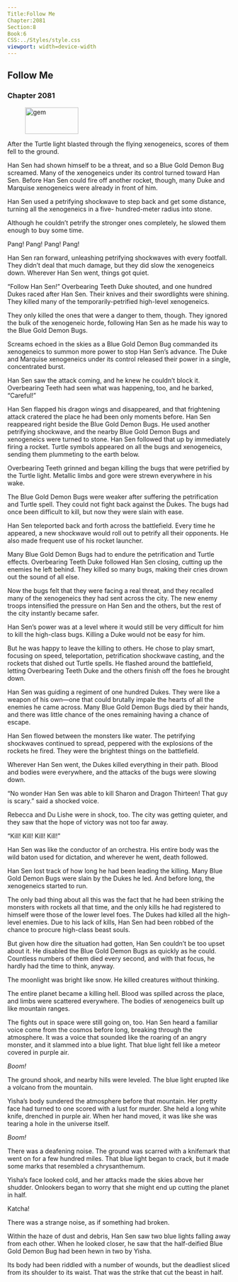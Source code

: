 ```yaml
---
Title:Follow Me 
Chapter:2081 
Section:8 
Book:6 
CSS:../Styles/style.css 
viewport: width=device-width
---
```

  
## Follow Me
### Chapter 2081
  
<figure>
	<img src="../Images/gem.gif" alt="gem" id="gem" width="120" height="60" />
</figure>
  

  
After the Turtle light blasted through the flying xenogeneics, scores of them fell to the ground.

Han Sen had shown himself to be a threat, and so a Blue Gold Demon Bug screamed. Many of the xenogeneics under its control turned toward Han Sen. Before Han Sen could fire off another rocket, though, many Duke and Marquise xenogeneics were already in front of him.

Han Sen used a petrifying shockwave to step back and get some distance, turning all the xenogeneics in a five- hundred-meter radius into stone.

Although he couldn’t petrify the stronger ones completely, he slowed them enough to buy some time.

Pang! Pang! Pang! Pang!

Han Sen ran forward, unleashing petrifying shockwaves with every footfall. They didn’t deal that much damage, but they did slow the xenogeneics down. Wherever Han Sen went, things got quiet.

“Follow Han Sen!” Overbearing Teeth Duke shouted, and one hundred Dukes raced after Han Sen. Their knives and their swordlights were shining. They killed many of the temporarily-petrified high-level xenogeneics.

They only killed the ones that were a danger to them, though. They ignored the bulk of the xenogeneic horde, following Han Sen as he made his way to the Blue Gold Demon Bugs.

Screams echoed in the skies as a Blue Gold Demon Bug commanded its xenogeneics to summon more power to stop Han Sen’s advance. The Duke and Marquise xenogeneics under its control released their power in a single, concentrated burst.

Han Sen saw the attack coming, and he knew he couldn’t block it. Overbearing Teeth had seen what was happening, too, and he barked, “Careful!”

Han Sen flapped his dragon wings and disappeared, and that frightening attack cratered the place he had been only moments before. Han Sen reappeared right beside the Blue Gold Demon Bugs. He used another petrifying shockwave, and the nearby Blue Gold Demon Bugs and xenogeneics were turned to stone. Han Sen followed that up by immediately firing a rocket. Turtle symbols appeared on all the bugs and xenogeneics, sending them plummeting to the earth below.

Overbearing Teeth grinned and began killing the bugs that were petrified by the Turtle light. Metallic limbs and gore were strewn everywhere in his wake.

The Blue Gold Demon Bugs were weaker after suffering the petrification and Turtle spell. They could not fight back against the Dukes. The bugs had once been difficult to kill, but now they were slain with ease.

Han Sen teleported back and forth across the battlefield. Every time he appeared, a new shockwave would roll out to petrify all their opponents. He also made frequent use of his rocket launcher.

Many Blue Gold Demon Bugs had to endure the petrification and Turtle effects. Overbearing Teeth Duke followed Han Sen closing, cutting up the enemies he left behind. They killed so many bugs, making their cries drown out the sound of all else.

Now the bugs felt that they were facing a real threat, and they recalled many of the xenogeneics they had sent across the city. The new enemy troops intensified the pressure on Han Sen and the others, but the rest of the city instantly became safer.

Han Sen’s power was at a level where it would still be very difficult for him to kill the high-class bugs. Killing a Duke would not be easy for him.

But he was happy to leave the killing to others. He chose to play smart, focusing on speed, teleportation, petrification shockwave casting, and the rockets that dished out Turtle spells. He flashed around the battlefield, letting Overbearing Teeth Duke and the others finish off the foes he brought down.

Han Sen was guiding a regiment of one hundred Dukes. They were like a weapon of his own—one that could brutally impale the hearts of all the enemies he came across. Many Blue Gold Demon Bugs died by their hands, and there was little chance of the ones remaining having a chance of escape.

Han Sen flowed between the monsters like water. The petrifying shockwaves continued to spread, peppered with the explosions of the rockets he fired. They were the brightest things on the battlefield.

Wherever Han Sen went, the Dukes killed everything in their path. Blood and bodies were everywhere, and the attacks of the bugs were slowing down.

“No wonder Han Sen was able to kill Sharon and Dragon Thirteen! That guy is scary.” said a shocked voice.

Rebecca and Du Lishe were in shock, too. The city was getting quieter, and they saw that the hope of victory was not too far away.

“Kill! Kill! Kill! Kill!”

Han Sen was like the conductor of an orchestra. His entire body was the wild baton used for dictation, and wherever he went, death followed.

Han Sen lost track of how long he had been leading the killing. Many Blue Gold Demon Bugs were slain by the Dukes he led. And before long, the xenogeneics started to run.

The only bad thing about all this was the fact that he had been striking the monsters with rockets all that time, and the only kills he had registered to himself were those of the lower level foes. The Dukes had killed all the high-level enemies. Due to his lack of kills, Han Sen had been robbed of the chance to procure high-class beast souls.

But given how dire the situation had gotten, Han Sen couldn’t be too upset about it. He disabled the Blue Gold Demon Bugs as quickly as he could. Countless numbers of them died every second, and with that focus, he hardly had the time to think, anyway.

The moonlight was bright like snow. He killed creatures without thinking.

The entire planet became a killing hell. Blood was spilled across the place, and limbs were scattered everywhere. The bodies of xenogeneics built up like mountain ranges.

The fights out in space were still going on, too. Han Sen heard a familiar voice come from the cosmos before long, breaking through the atmosphere. It was a voice that sounded like the roaring of an angry monster, and it slammed into a blue light. That blue light fell like a meteor covered in purple air.

*Boom!*

The ground shook, and nearby hills were leveled. The blue light erupted like a volcano from the mountain.

Yisha’s body sundered the atmosphere before that mountain. Her pretty face had turned to one scored with a lust for murder. She held a long white knife, drenched in purple air. When her hand moved, it was like she was tearing a hole in the universe itself.

*Boom!*

There was a deafening noise. The ground was scarred with a knifemark that went on for a few hundred miles. That blue light began to crack, but it made some marks that resembled a chrysanthemum.

Yisha’s face looked cold, and her attacks made the skies above her shudder. Onlookers began to worry that she might end up cutting the planet in half.

Katcha!

There was a strange noise, as if something had broken.

Within the haze of dust and debris, Han Sen saw two blue lights falling away from each other. When he looked closer, he saw that the half-deified Blue Gold Demon Bug had been hewn in two by Yisha.

Its body had been riddled with a number of wounds, but the deadliest sliced from its shoulder to its waist. That was the strike that cut the beast in half.
